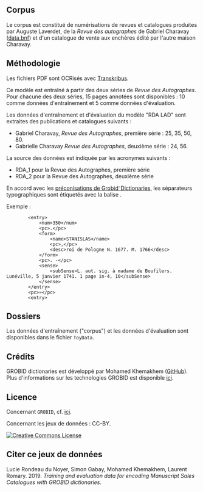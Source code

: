 


## Corpus

Le corpus est constitué de numérisations de revues et catalogues produites par Auguste Laverdet, de la *Revue des autographes* de Gabriel Charavay ([data.bnf](http://data.bnf.fr/10429866/gabriel_charavay/)) et d'un catalogue de vente aux enchères édité par l'autre maison Charavay.

## Méthodologie

Les fichiers PDF sont OCRisés avec [Transkribus](https://transkribus.eu). 

Ce modèle est entraîné à partir des deux séries de *Revue des Autographes*. Pour chacune des deux séries, 15 pages annotées sont disponibles : 10 comme données d'entraînement et 5 comme données d'évaluation. 

Les données d'entraînement et d'évaluation du modèle "RDA LAD" sont extraites des publications et catalogues suivants :

+ Gabriel Charavay, *Revue des Autographes*, première série : 25, 35, 50, 80.
+ Gabrielle Charavay *Revue des Autographes*, deuxième série : 24, 56.

La source des données est indiquée par les acronymes suivants :
+ RDA_1 pour la Revue des Autographes, première série
+ RDA_2 pour la Revue des Autographes, deuxième série 

En accord avec les [préconisations de Grobid⁻Dictionaries](https://github.com/MedKhem/grobid-dictionaries/wiki/How-to-Annotate%3F), les séparateurs typographiques sont étiquetés avec la balise <pc>.
  
Exemple : 

            <entry>
                <num>350</num>
                <pc>.</pc>
                <form>
                    <name>STANISLAS</name>
                    <pc>,</pc>
                    <desc>roi de Pologne N. 1677. M. 1766</desc>
                </form>
                <pc>. -</pc>
                <sense>
                    <subSense>L. aut. sig. à madame de Boufïlers. Lunéville, 5 janvier 1741. 1 page in-4, 10</subSense>
                </sense>
            </entry>
            <pc>»</pc>
            <entry>

## Dossiers
Les données d'entraînement ("corpus") et les données d'évaluation sont disponibles dans le fichier `ToyData`.

## Crédits

GROBID dictionaries est développé par Mohamed Khemakhem ([GitHub](https://github.com/MedKhem)). Plus d'informations sur les technologies GROBID est disponible [ici](https://grobid.readthedocs.io).

## Licence

Concernant `GROBID`, cf. [ici](https://github.com/MedKhem/grobid-dictionaries).

Concernant les jeux de données : CC-BY.  

<a rel="license" href="https://creativecommons.org/licenses/by/2.0"><img alt="Creative Commons License" style="border-width:0" src="https://i.creativecommons.org/l/by/2.0/88x31.png" /></a><br />

## Citer ce jeux de données

Lucie Rondeau du Noyer, Simon Gabay, Mohamed Khemakhem, Laurent Romary. 2019. _Training and evaluation data for encoding Manuscript Sales Catalogues with GROBID dictionaries_.


